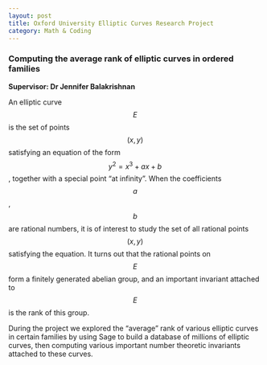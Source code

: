 ```yaml
---
layout: post
title: Oxford University Elliptic Curves Research Project
category: Math & Coding
---
```


### Computing the average rank of elliptic curves in ordered families

<strong>Supervisor: Dr Jennifer Balakrishnan</strong>

An elliptic curve $$ E $$ is the set of points $$ (x, y) $$ satisfying an equation of the form $$ y^2 = x^3 + ax + b $$, together with a special point “at infinity”. When the coefficients $$ a $$, $$ b $$ are rational numbers, it is of interest to study the set of all rational points $$ (x, y) $$ satisfying the equation. It turns out that the rational points on $$ E $$ form a finitely generated abelian group, and an important invariant attached to $$ E $$ is the rank of this group.
<!--excerpt ends here-->
During the project we explored the “average” rank of various elliptic curves in certain families by using Sage to build a database of millions of elliptic curves, then computing various important number theoretic invariants attached to these curves.
